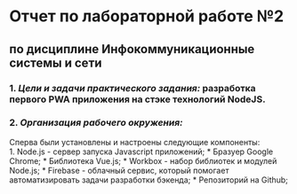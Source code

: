 # Отчет по лабораторной работе №2
## по дисциплине Инфокоммуникационные системы и сети  

### 1. _Цели и задачи практического задания:_ разработка первого PWA приложения на стэке технологий NodeJS.
### 2. _Организация рабочего окружения:_
Сперва были установлены и настроены следующие компоненты:  
    1. Node.js - сервер запуска Javascript приложений;
    * Бразуер Google Chrome;
    * Библиотека Vue.js;
    * Workbox - набор библиотек и модулей Node.js;
    * Firebase - облачный сервис, который помогает автоматизировать задачи разработки бэкенда;
    * Репозиторий на Github;
    
